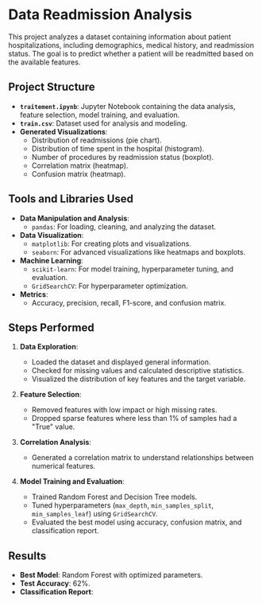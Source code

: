# Data Readmission Analysis

This project analyzes a dataset containing information about patient hospitalizations, including demographics, medical history, and readmission status. The goal is to predict whether a patient will be readmitted based on the available features.

## Project Structure

- **`traitement.ipynb`**: Jupyter Notebook containing the data analysis, feature selection, model training, and evaluation.
- **`train.csv`**: Dataset used for analysis and modeling.
- **Generated Visualizations**:
  - Distribution of readmissions (pie chart).
  - Distribution of time spent in the hospital (histogram).
  - Number of procedures by readmission status (boxplot).
  - Correlation matrix (heatmap).
  - Confusion matrix (heatmap).

## Tools and Libraries Used

- **Data Manipulation and Analysis**:
  - `pandas`: For loading, cleaning, and analyzing the dataset.
- **Data Visualization**:
  - `matplotlib`: For creating plots and visualizations.
  - `seaborn`: For advanced visualizations like heatmaps and boxplots.
- **Machine Learning**:
  - `scikit-learn`: For model training, hyperparameter tuning, and evaluation.
  - `GridSearchCV`: For hyperparameter optimization.
- **Metrics**:
  - Accuracy, precision, recall, F1-score, and confusion matrix.

## Steps Performed

1. **Data Exploration**:
   - Loaded the dataset and displayed general information.
   - Checked for missing values and calculated descriptive statistics.
   - Visualized the distribution of key features and the target variable.

2. **Feature Selection**:
   - Removed features with low impact or high missing rates.
   - Dropped sparse features where less than 1% of samples had a "True" value.

3. **Correlation Analysis**:
   - Generated a correlation matrix to understand relationships between numerical features.

4. **Model Training and Evaluation**:
   - Trained Random Forest and Decision Tree models.
   - Tuned hyperparameters (`max_depth`, `min_samples_split`, `min_samples_leaf`) using `GridSearchCV`.
   - Evaluated the best model using accuracy, confusion matrix, and classification report.

## Results

- **Best Model**: Random Forest with optimized parameters.
- **Test Accuracy**: 62%.
- **Classification Report**:
